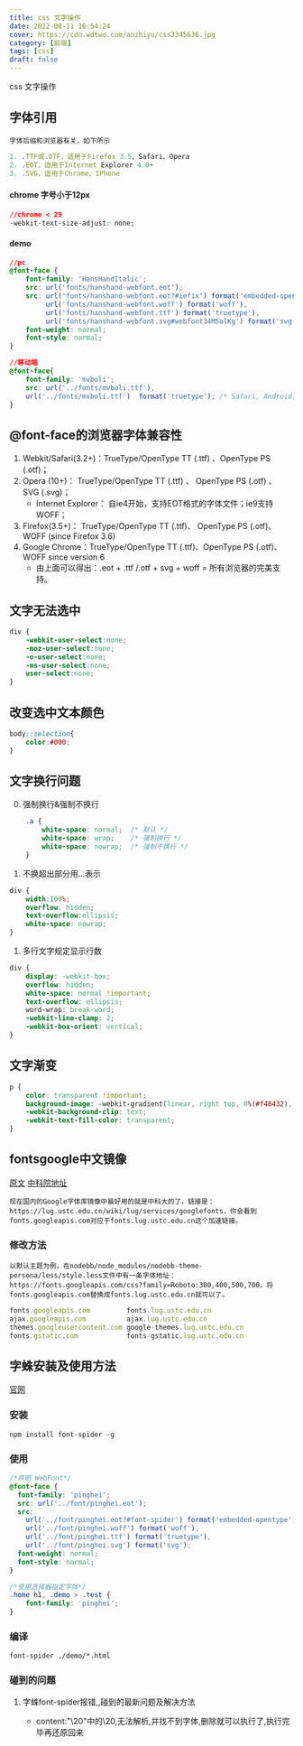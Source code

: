 ```yaml
---
title: css 文字操作
date: 2022-08-11 16:54:24
cover: https://cdn.wdtwo.com/anzhiyu/css3345636.jpg
category: [前端]
tags: [css]
draft: false
---
```

css 文字操作
<!--more-->
## 字体引用
`字体后缀和浏览器有关，如下所示`
```js
1. .TTF或.OTF，适用于Firefox 3.5、Safari、Opera
2. .EOT，适用于Internet Explorer 4.0+
3. .SVG，适用于Chrome、IPhone
```
#### chrome 字号小于12px
```css
//chrome < 29
-webkit-text-size-adjust: none;
```
#### demo
```css
//pc
@font-face {
    font-family: 'HansHandItalic';
    src: url('fonts/hanshand-webfont.eot');
    src: url('fonts/hanshand-webfont.eot?#iefix') format('embedded-opentype'),
         url('fonts/hanshand-webfont.woff') format('woff'),
         url('fonts/hanshand-webfont.ttf') format('truetype'),
         url('fonts/hanshand-webfont.svg#webfont34M5alKg') format('svg');
    font-weight: normal;
    font-style: normal;
}
```
```css
//移动端
@font-face{
	font-family: 'mvboli';
	src: url('../fonts/mvboli.ttf'),
	url('../fonts/mvboli.ttf')  format('truetype'); /* Safari, Android, iOS */
}
```

## @font-face的浏览器字体兼容性

1. Webkit/Safari(3.2+)：TrueType/OpenType TT (.ttf) 、OpenType PS (.otf)；
2. Opera (10+)： TrueType/OpenType TT (.ttf) 、 OpenType PS (.otf) 、 SVG (.svg)；
    - Internet Explorer： 自ie4开始，支持EOT格式的字体文件；ie9支持WOFF；
3. Firefox(3.5+)： TrueType/OpenType TT (.ttf)、 OpenType PS (.otf)、 WOFF (since Firefox 3.6)
4. Google Chrome：TrueType/OpenType TT (.ttf)、OpenType PS (.otf)、WOFF since version 6
    - 由上面可以得出：.eot + .ttf /.otf + svg + woff = 所有浏览器的完美支持。


## 文字无法选中
```css
div {
    -webkit-user-select:none;
    -moz-user-select:none;
    -o-user-select:none;
    -ms-user-select:none;
    user-select:none;
}
```
## 改变选中文本颜色
```css
body::selection{
    color:#000;
}
```
## 文字换行问题

0. 强制换行&强制不换行
```css
    .a {
        white-space: normal;  /* 默认 */
        white-space: wrap;    /* 强制换行 */
        white-space: nowrap;  /* 强制不换行 */
    }
```
1. 不换超出部分用...表示
```css
div {
    width:100%;
    overflow: hidden;
    text-overflow:ellipsis;
    white-space: nowrap;
}
```
1. 多行文字规定显示行数
```css
div {
    display: -webkit-box;
    overflow: hidden;
    white-space: normal !important;
    text-overflow: ellipsis;
    word-wrap: break-word;
    -webkit-line-clamp: 2;
    -webkit-box-orient: vertical;
}
```
## 文字渐变
```css
p {
    color: transparent !important;
    background-image: -webkit-gradient(linear, right top, 0%(#f48432), 50%(#f3a6ca));
    -webkit-background-clip: text;
    -webkit-text-fill-color: transparent;
}
```
## fontsgoogle中文镜像
[原文](https://www.kancloud.cn/a632079/nodebb-cn/373547)
[中科院地址](https://lug.ustc.edu.cn/wiki/lug/services/googlefonts)

`现在国内的Google字体库镜像中最好用的就是中科大的了，链接是：https://lug.ustc.edu.cn/wiki/lug/services/googlefonts，你会看到fonts.googleapis.com对应于fonts.lug.ustc.edu.cn这个加速链接。`
### 修改方法
`以默认主题为例，在nodebb/node_modules/nodebb-theme-persona/less/style.less文件中有一条字体地址：https://fonts.googleapis.com/css?family=Roboto:300,400,500,700，将fonts.googleapis.com替换成fonts.lug.ustc.edu.cn就可以了。`
```js
fonts.googleapis.com         fonts.lug.ustc.edu.cn
ajax.googleapis.com          ajax.lug.ustc.edu.cn
themes.googleusercontent.com google-themes.lug.ustc.edu.cn
fonts.gstatic.com            fonts-gstatic.lug.ustc.edu.cn
```

## 字蛛安装及使用方法
[官网](http://font-spider.org/)
### 安装
```linux
npm install font-spider -g
```
### 使用
```css
/*声明 WebFont*/
@font-face {
  font-family: 'pinghei';
  src: url('../font/pinghei.eot');
  src:
    url('../font/pinghei.eot?#font-spider') format('embedded-opentype'),
    url('../font/pinghei.woff') format('woff'),
    url('../font/pinghei.ttf') format('truetype'),
    url('../font/pinghei.svg') format('svg');
  font-weight: normal;
  font-style: normal;
}

/*使用选择器指定字体*/
.home h1, .demo > .test {
    font-family: 'pinghei';
}
```
### 编译
```linux
font-spider ./demo/*.html
```
### 碰到的问题
1. 字蛛font-spider报错,<web font not found>,碰到的最新问题及解决方法
    - content:"\20"中的\20,无法解析,并找不到字体,删除就可以执行了,执行完毕再还原回来